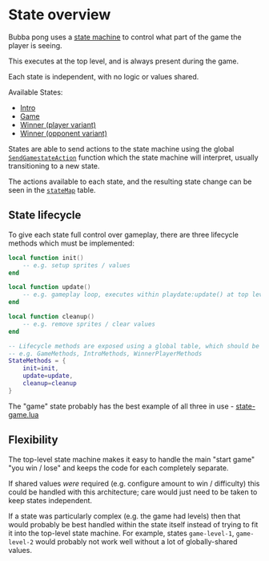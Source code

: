 # State overview

Bubba pong uses a [state machine](../Source/statemachine.lua) to control what part of the game the player is seeing.

This executes at the top level, and is always present during the game.

Each state is independent, with no logic or values shared.

Available States:

- [Intro](../Source/state-intro.lua)
- [Game](../Source/state-game.lua)
- [Winner (player variant)](../Source/state-winner-player.lua)
- [Winner (opponent variant)](../Source/state-winner-opponent.lua)

States are able to send actions to the state machine using the global [`SendGamestateAction`](../Source/statemachine.lua#L62) function which the state machine will interpret, usually transitioning to a new state.

The actions available to each state, and the resulting state change can be seen in the [`stateMap`](../Source/statemachine.lua#L36) table.

## State lifecycle

To give each state full control over gameplay, there are three lifecycle methods which must be implemented:

```lua
local function init()
    -- e.g. setup sprites / values
end

local function update()
	-- e.g. gameplay loop, executes within playdate:update() at top level
end

local function cleanup()
    -- e.g. remove sprites / clear values
end

-- Lifecycle methods are exposed using a global table, which should be named per-state
-- e.g. GameMethods, IntroMethods, WinnerPlayerMethods
StateMethods = {
	init=init,
	update=update,
	cleanup=cleanup
}
```

The "game" state probably has the best example of all three in use - [state-game.lua](../Source/state-game.lua)

## Flexibility

The top-level state machine makes it easy to handle the main "start game" "you win / lose" and keeps the code for each completely separate.

If shared values _were_ required (e.g. configure amount to win / difficulty) this could be handled with this architecture; care would just need to be taken to keep states independent.

If a state was particularly complex (e.g. the game had levels) then that would probably be best handled within the state itself instead of trying to fit it into the top-level state machine. For example, states `game-level-1`, `game-level-2` would probably not work well without a lot of globally-shared values.
